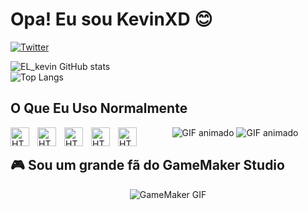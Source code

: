 # Opa! Eu sou KevinXD 😊

[![Twitter](https://img.shields.io/badge/Twitter-1DA1F2?style=for-the-badge&logo=twitter&logoColor=white)](https://x.com/jso_jm) 

![EL_kevin GitHub stats](https://github-readme-stats.vercel.app/api?username=VKCG164&show_icons=true&theme=tokyonight)  
![Top Langs](https://github-readme-stats.vercel.app/api/top-langs/?username=VKCG164&layout=donut&theme=tokyonight)

## O Que Eu Uso Normalmente  

  <img 
      align="left" 
    alt="HTML"
    title="HTML" 
    width="30px" 
    style="padding-right: 10px;" 
    src="https://cdn.jsdelivr.net/gh/devicons/devicon@latest/icons/blender/blender-original.svg" 
  />
  <img 
    align="left" 
    alt="HTML"
    title="HTML" 
    width="30px" 
    style="padding-right: 10px;" 
    src="https://img.icons8.com/?size=100&id=pzBwti6QHuKh&format=png&color=000000" 
  />
  <img 
    align="left" 
    alt="HTML"
    title="HTML" 
    width="30px" 
    style="padding-right: 10px;" 
    src="https://cdn.jsdelivr.net/gh/devicons/devicon@latest/icons/photoshop/photoshop-original.svg" 
  />
    <img 
    align="left" 
    alt="HTML"
    title="HTML" 
    width="30px" 
    style="padding-right: 10px;" 
    src="https://cdn.jsdelivr.net/gh/devicons/devicon@latest/icons/vscode/vscode-original.svg" 
    />
    <img 
      align="left" 
      alt="HTML"
      title="HTML" 
      width="30px" 
      style="padding-right: 10px;" 
      src="https://cdn.jsdelivr.net/gh/devicons/devicon@latest/icons/windows11/windows11-original.svg" 
    />


<p align="center">
  <img src="https://media.tenor.com/KH-EXUKEh2UAAAAi/katana-zero-zero.gif?raw=true" alt="GIF animado">  <img src="https://media.tenor.com/vJgB4gaCywUAAAAi/katanazero.gif?raw=true" alt="GIF animado">
</p>


## 🎮 Sou um grande fã do GameMaker Studio  
<p align="center">
  <img src="https://media1.tenor.com/m/aeF6Nbh6YmcAAAAd/gamemaker.gif?raw=true" alt="GameMaker GIF">
</p>

